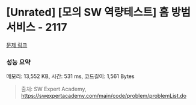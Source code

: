 # [Unrated] [모의 SW 역량테스트] 홈 방범 서비스 - 2117 

[문제 링크](https://swexpertacademy.com/main/code/problem/problemDetail.do?contestProbId=AV5V61LqAf8DFAWu) 

### 성능 요약

메모리: 13,552 KB, 시간: 531 ms, 코드길이: 1,561 Bytes



> 출처: SW Expert Academy, https://swexpertacademy.com/main/code/problem/problemList.do